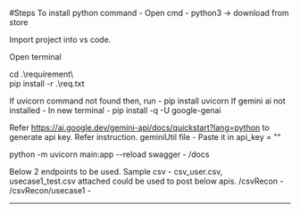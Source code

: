 #Steps
To install python command -
Open cmd - python3 <Enter> -> download from store

Import project into vs code.

Open terminal

cd .\requirement\  
pip install -r .\req.txt

If uvicorn command not found then, run - pip install uvicorn
If gemini ai not installed - 
In new terminal -
pip install -q -U google-genai


Refer https://ai.google.dev/gemini-api/docs/quickstart?lang=python to generate api key. Refer instruction.
geminiUtil file -
Paste it in api_key = ""

python -m uvicorn main:app --reload
swagger - /docs

Below 2 endpoints to be used. Sample csv - csv_user.csv, usecase1_test.csv attached could be used to post below apis.
/csvRecon - 
/csvRecon/usecase1 -

---------------------------

